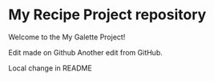 # My Recipe Project ️repository

Welcome to the My Galette Project!

Edit made on Github
Another edit from GitHub.


Local change in README
